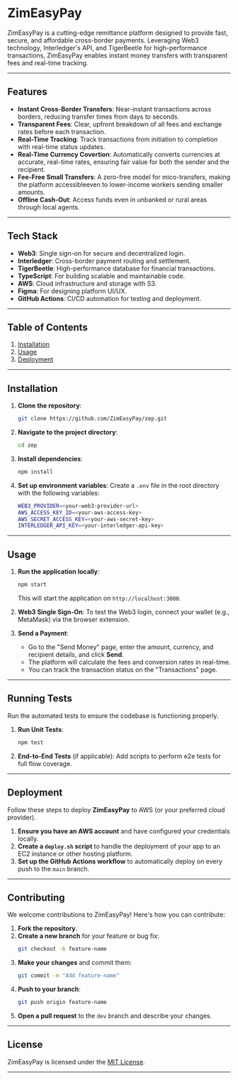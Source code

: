 # ZimEasyPay

ZimEasyPay is a cutting-edge remittance platform designed to provide fast, secure, and affordable cross-border payments. Leveraging Web3 technology, Interledger's API, and TigerBeetle for high-performance transactions, ZimEasyPay enables instant money transfers with transparent fees and real-time tracking.

---

## Features

- **Instant Cross-Border Transfers**: Near-instant transactions across borders, reducing transfer times from days to seconds.
- **Transparent Fees**: Clear, upfront breakdown of all fees and exchange rates before each transaction.
- **Real-Time Tracking**: Track transactions from initiation to completion with real-time status updates.
- **Real-Time Currency Covertion**: Automatically converts currencies at accurate, real-time rates, ensuring fair value for both the sender and the recipient.
- **Fee-Free Small Transfers**: A zero-free model for mico-transfers, making the platform accessibleeven to lower-income workers sending smaller amounts.
- **Offline Cash-Out**: Access funds even in unbanked or rural areas through local agents.

---

## Tech Stack

- **Web3**: Single sign-on for secure and decentralized login.
- **Interledger**: Cross-border payment routing and settlement.
- **TigerBeetle**: High-performance database for financial transactions.
- **TypeScript**: For building scalable and maintainable code.
- **AWS**: Cloud infrastructure and storage with S3.
- **Figma**: For designing platform UI/UX.
- **GitHub Actions**: CI/CD automation for testing and deployment.

---

## Table of Contents

1. [Installation](#installation)
2. [Usage](#usage)
3. [Deployment](#deployment)

---

## Installation

1. **Clone the repository**:

   ```bash
   git clone https://github.com/ZimEasyPay/zep.git
   ```

2. **Navigate to the project directory**:

   ```bash
   cd zep
   ```

3. **Install dependencies**:

   ```bash
   npm install
   ```

4. **Set up environment variables**: Create a `.env` file in the root directory with the following variables:
   ```bash
   WEB3_PROVIDER=<your-web3-provider-url>
   AWS_ACCESS_KEY_ID=<your-aws-access-key>
   AWS_SECRET_ACCESS_KEY=<your-aws-secret-key>
   INTERLEDGER_API_KEY=<your-interledger-api-key>
   ```

---

## Usage

1. **Run the application locally**:

   ```bash
   npm start
   ```

   This will start the application on `http://localhost:3000`.

2. **Web3 Single Sign-On**: To test the Web3 login, connect your wallet (e.g., MetaMask) via the browser extension.

3. **Send a Payment**:
   - Go to the "Send Money" page, enter the amount, currency, and recipient details, and click **Send**.
   - The platform will calculate the fees and conversion rates in real-time.
   - You can track the transaction status on the "Transactions" page.

---

## Running Tests

Run the automated tests to ensure the codebase is functioning properly.

1. **Run Unit Tests**:

   ```bash
   npm test
   ```

2. **End-to-End Tests** (if applicable):
   Add scripts to perform e2e tests for full flow coverage.

---

## Deployment

Follow these steps to deploy **ZimEasyPay** to AWS (or your preferred cloud provider).

1. **Ensure you have an AWS account** and have configured your credentials locally.
2. **Create a `deploy.sh` script** to handle the deployment of your app to an EC2 instance or other hosting platform.
3. **Set up the GitHub Actions workflow** to automatically deploy on every push to the `main` branch.

---

## Contributing

We welcome contributions to ZimEasyPay! Here's how you can contribute:

1. **Fork the repository**.
2. **Create a new branch** for your feature or bug fix:
   ```bash
   git checkout -b feature-name
   ```
3. **Make your changes** and commit them:
   ```bash
   git commit -m "Add feature-name"
   ```
4. **Push to your branch**:
   ```bash
   git push origin feature-name
   ```
5. **Open a pull request** to the `dev` branch and describe your changes.

---

## License

ZimEasyPay is licensed under the [MIT License](LICENSE).

---
